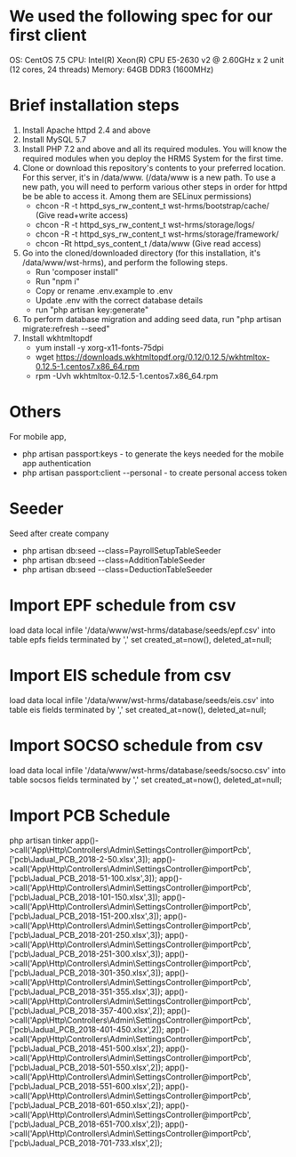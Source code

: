 # We used the following spec for our first client #
OS: CentOS 7.5
CPU: Intel(R) Xeon(R) CPU E5-2630 v2 @ 2.60GHz x 2 unit (12 cores, 24 threads)
Memory: 64GB DDR3 (1600MHz)

# Brief installation steps #
1. Install Apache httpd 2.4 and above
2. Install MySQL 5.7
3. Install PHP 7.2 and above and all its required modules. You will know the required modules when you deploy the HRMS System for the first time.
4. Clone or download this repository's contents to your preferred location. For this server, it's in /data/www. (/data/www is a new path. To use a new path, you will need to perform various other steps in order for httpd be be able to access it. Among them are SELinux permissions)
    * chcon -R -t httpd_sys_rw_content_t wst-hrms/bootstrap/cache/ (Give read+write access)
    * chcon -R -t httpd_sys_rw_content_t wst-hrms/storage/logs/
    * chcon -R -t httpd_sys_rw_content_t wst-hrms/storage/framework/
    * chcon -Rt httpd_sys_content_t /data/www (Give read access)
5. Go into the cloned/downloaded directory (for this installation, it's /data/www/wst-hrms), and perform the following steps.
    * Run 'composer install" 
    * Run "npm i"
    * Copy or rename .env.example to .env
    * Update .env with the correct database details
    * run "php artisan key:generate"
6. To perform database migration and adding seed data, run "php artisan migrate:refresh --seed"
7. Install wkhtmltopdf
    * yum install -y xorg-x11-fonts-75dpi
    * wget https://downloads.wkhtmltopdf.org/0.12/0.12.5/wkhtmltox-0.12.5-1.centos7.x86_64.rpm
    * rpm -Uvh wkhtmltox-0.12.5-1.centos7.x86_64.rpm

# Others #
For mobile app,
- php artisan passport:keys - to generate the keys needed for the mobile app authentication
- php artisan passport:client --personal - to create personal access token

# Seeder #
Seed after create company
- php artisan db:seed --class=PayrollSetupTableSeeder
- php artisan db:seed --class=AdditionTableSeeder
- php artisan db:seed --class=DeductionTableSeeder

# Import EPF schedule from csv #
load data local infile '/data/www/wst-hrms/database/seeds/epf.csv' into table epfs fields terminated by ',' set created_at=now(), deleted_at=null;

# Import EIS schedule from csv #
load data local infile '/data/www/wst-hrms/database/seeds/eis.csv' into table eis fields terminated by ',' set created_at=now(), deleted_at=null;

# Import SOCSO schedule from csv #
load data local infile '/data/www/wst-hrms/database/seeds/socso.csv' into table socsos fields terminated by ',' set created_at=now(), deleted_at=null;

# Import PCB Schedule #
php artisan tinker
app()->call('App\Http\Controllers\Admin\SettingsController@importPcb', ['pcb\Jadual_PCB_2018-2-50.xlsx',3]);
app()->call('App\Http\Controllers\Admin\SettingsController@importPcb', ['pcb\Jadual_PCB_2018-51-100.xlsx',3]);
app()->call('App\Http\Controllers\Admin\SettingsController@importPcb', ['pcb\Jadual_PCB_2018-101-150.xlsx',3]);
app()->call('App\Http\Controllers\Admin\SettingsController@importPcb', ['pcb\Jadual_PCB_2018-151-200.xlsx',3]);
app()->call('App\Http\Controllers\Admin\SettingsController@importPcb', ['pcb\Jadual_PCB_2018-201-250.xlsx',3]);
app()->call('App\Http\Controllers\Admin\SettingsController@importPcb', ['pcb\Jadual_PCB_2018-251-300.xlsx',3]);
app()->call('App\Http\Controllers\Admin\SettingsController@importPcb', ['pcb\Jadual_PCB_2018-301-350.xlsx',3]);
app()->call('App\Http\Controllers\Admin\SettingsController@importPcb', ['pcb\Jadual_PCB_2018-351-355.xlsx',3]);
app()->call('App\Http\Controllers\Admin\SettingsController@importPcb', ['pcb\Jadual_PCB_2018-357-400.xlsx',2]);
app()->call('App\Http\Controllers\Admin\SettingsController@importPcb', ['pcb\Jadual_PCB_2018-401-450.xlsx',2]);
app()->call('App\Http\Controllers\Admin\SettingsController@importPcb', ['pcb\Jadual_PCB_2018-451-500.xlsx',2]);
app()->call('App\Http\Controllers\Admin\SettingsController@importPcb', ['pcb\Jadual_PCB_2018-501-550.xlsx',2]);
app()->call('App\Http\Controllers\Admin\SettingsController@importPcb', ['pcb\Jadual_PCB_2018-551-600.xlsx',2]);
app()->call('App\Http\Controllers\Admin\SettingsController@importPcb', ['pcb\Jadual_PCB_2018-601-650.xlsx',2]);
app()->call('App\Http\Controllers\Admin\SettingsController@importPcb', ['pcb\Jadual_PCB_2018-651-700.xlsx',2]);
app()->call('App\Http\Controllers\Admin\SettingsController@importPcb', ['pcb\Jadual_PCB_2018-701-733.xlsx',2]);
